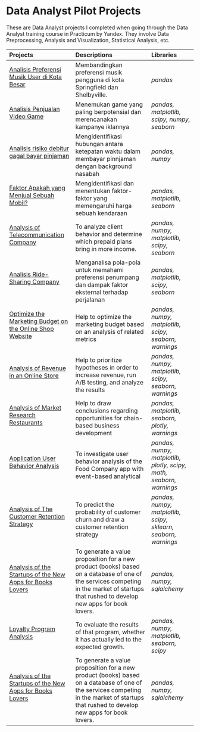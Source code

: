 # Data Analyst Pilot Projects
These are Data Analyst projects I completed when going through the Data Analyst training course in Practicum by Yandex. They involve Data Preprocessing, Analysis and Visualization, Statistical Analysis, etc.

Projects | Descriptions | Libraries
:-------- | :------------ | :-------- |
<a href="https://github.com/dnsepti/data-analyst-projects/tree/Project-Spr-1" title="Analisis Preferensi Musik User di Kota Besar"> Analisis Preferensi Musik User di Kota Besar</a></p> | Membandingkan preferensi musik pengguna di kota Springfield dan Shelbyville. | *pandas*
<a href="https://github.com/dnsepti/data-analyst-projects/tree/Project-Int-1" title="Analisis Penjualan Video Game"> Analisis Penjualan Video Game</a></p> | Menemukan game yang paling berpotensial dan merencanakan kampanye iklannya | *pandas, matplotlib, scipy, numpy, seaborn*
<a href="https://github.com/dnsepti/data-analyst-projects/tree/Project-Spr-2" title="Analisis risiko debitur gagal bayar pinjaman"> Analisis risiko debitur gagal bayar pinjaman</a></p> | Mengidentifikasi hubungan antara ketepatan waktu dalam membayar pinnjaman dengan background nasabah | *pandas, numpy*
<a href="https://github.com/dnsepti/data-analyst-projects/tree/Project-Spr-3" title="Faktor Apakah yang Menjual Sebuah Mobil?"> Faktor Apakah yang Menjual Sebuah Mobil?</a></p> | Mengidentifikasi dan menentukan faktor-faktor yang memengaruhi harga sebuah kendaraan | *pandas, matplotlib, seaborn*
<a href="https://github.com/dnsepti/data-analyst-projects/tree/Project-Spr-4" title="Analysis of Telecommunication Company"> Analysis of Telecommunication Company</a></p> | To analyze client behavior and determine which prepaid plans bring in more income. | *pandas, numpy, matplotlib, scipy, seaborn*
<a href="https://github.com/dnsepti/data-analyst-projects/tree/Project-Spr-6" title="Analisis Ride-Sharing Company"> Analisis Ride-Sharing Company</a></p> | Menganalisa pola-pola untuk memahami preferensi penumpang dan dampak faktor eksternal terhadap perjalanan | *pandas, matplotlib, scipy, seaborn*
<a href="https://github.com/dnsepti/data-analyst-projects/tree/Project-Spr-7" title="Optimize the Marketing Budget on the Online Shop Website"> Optimize the Marketing Budget on the Online Shop Website</a></p> | Help to optimize the marketing budget based on an analysis of related metrics | *pandas, numpy, matplotlib, scipy, seaborn, warnings*
<a href="https://github.com/dnsepti/data-analyst-projects/tree/Project-Spr-8" title="Analysis of Revenue in an Online Store"> Analysis of Revenue in an Online Store</a></p> | Help to prioritize hypotheses in order to increase revenue, run A/B testing, and analyze the results | *pandas, numpy, matplotlib, scipy, seaborn, warnings*
<a href="https://github.com/dnsepti/data-analyst-projects/tree/Project-Spr-9" title="Analysis of Market Research Restaurants"> Analysis of Market Research Restaurants</a></p> | Help to draw conclusions regarding opportunities for chain-based business development | *pandas, matplotlib, seaborn, plotly, warnings*
<a href="https://github.com/dnsepti/data-analyst-projects/tree/Project-Spr-10" title="Application User Behavior Analysis"> Application User Behavior Analysis</a></p> | To investigate user behavior analysis of the Food Company app with event-based analytical | *pandas, numpy, matplotlib, plotly, scipy, math, seaborn, warnings*
<a href="https://github.com/dnsepti/data-analyst-projects/tree/Project-Spr-12" title="Analysis of The Customer Retention Strategy"> Analysis of The Customer Retention Strategy</a></p> | To predict the probability of customer churn and draw a customer retention strategy | *pandas, numpy, matplotlib, scipy, sklearn, seaborn, warnings*
<a href="https://github.com/dnsepti/data-analyst-projects/tree/Project-Spr-13-SQL" title="Analysis of the Startups of the New Apps for Books Lovers"> Analysis of the Startups of the New Apps for Books Lovers</a></p> | To generate a value proposition for a new product (books) based on a database of one of the services competing in the market of startups that rushed to develop new apps for book lovers. | *pandas, numpy, sqlalchemy*
<a href="https://github.com/dnsepti/data-analyst-projects/tree/Project-Spr-13-Python" title="Loyalty Program Analysis"> Loyalty Program Analysis</a></p> | To evaluate the results of that program, whether it has actually led to the expected growth. | *pandas, numpy, matplotlib, seaborn, scipy*
<a href="https://github.com/dnsepti/data-analyst-projects/tree/Project-Spr-13-A/B-Testing" title="Analysis of the Startups of the New Apps for Books Lovers"> Analysis of the Startups of the New Apps for Books Lovers</a></p> | To generate a value proposition for a new product (books) based on a database of one of the services competing in the market of startups that rushed to develop new apps for book lovers. | *pandas, numpy, sqlalchemy*
